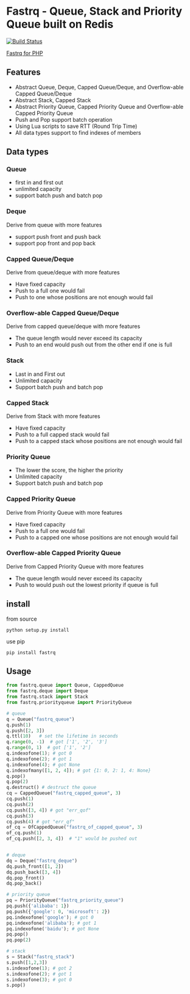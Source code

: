# Fastrq - Queue, Stack and Priority Queue built on Redis

[![Build Status](https://travis-ci.org/limen/fastrq.svg?branch=master)](https://travis-ci.org/limen/fastrq)

[Fastrq for PHP](https://github.com/limen/fastrq-php)

## Features

+ Abstract Queue, Deque, Capped Queue/Deque, and Overflow-able Capped Queue/Deque
+ Abstract Stack, Capped Stack
+ Abstract Priority Queue, Capped Priority Queue and Overflow-able Capped Priority Queue
+ Push and Pop support batch operation
+ Using Lua scripts to save RTT (Round Trip Time)
+ All data types support to find indexes of members 

## Data types

### Queue

+ first in and first out
+ unlimited capacity
+ support batch push and batch pop

### Deque

Derive from queue with more features

+ support push front and push back
+ support pop front and pop back

### Capped Queue/Deque

Derive from queue/deque with more features

+ Have fixed capacity
+ Push to a full one would fail
+ Push to one whose positions are not enough would fail

### Overflow-able Capped Queue/Deque

Derive from capped queue/deque with more features

+ The queue length would never exceed its capacity
+ Push to an end would push out from the other end if one is full

### Stack 

+ Last in and First out
+ Unlimited capacity
+ Support batch push and batch pop

### Capped Stack

Derive from Stack with more features

+ Have fixed capacity
+ Push to a full capped stack would fail
+ Push to a capped stack whose positions are not enough would fail

### Priority Queue

+ The lower the score, the higher the priority
+ Unlimited capacity
+ Support batch push and batch pop

### Capped Priority Queue

Derive from Priority Queue with more features

+ Have fixed capacity
+ Push to a full one would fail
+ Push to a capped one whose positions are not enough would fail

### Overflow-able Capped Priority Queue

Derive from Capped Priority Queue with more features

+ The queue length would never exceed its capacity
+ Push to would push out the lowest priority if queue is full


## install

from source

```
python setup.py install
```

use pip

```
pip install fastrq
```

## Usage

```python
from fastrq.queue import Queue, CappedQueue
from fastrq.deque import Deque
from fastrq.stack import Stack
from fastrq.priorityqueue import PriorityQueue

# queue
q = Queue("fastrq_queue")
q.push(1)
q.push([2, 3])
q.ttl(10)   # set the lifetime in seconds
q.range(0, -1)  # got ['1', '2', '3']
q.range(0, 1)  # got ['1', '2']
q.indexofone(1); # got 0
q.indexofone(2); # got 1 
q.indexofone(4); # got None
q.indexofmany([1, 2, 4]); # got {1: 0, 2: 1, 4: None}
q.pop()
q.pop(2)
q.destruct() # destruct the queue
cq = CappedQueue("fastrq_capped_queue", 3)
cq.push(1)
cq.push(2)
cq.push([3, 4]) # got "err_qof"
cq.push(3)
cq.push(4) # got "err_qf"
of_cq = OfCappedQueue("fastrq_of_capped_queue", 3)
of_cq.push(1)
of_cq.push([2, 3, 4])  # "1" would be pushed out


# deque
dq = Deque("fastrq_deque")
dq.push_front([1, 2])
dq.push_back([3, 4])
dq.pop_front()
dq.pop_back()

# priority queue
pq = PriorityQueue("fastrq_priority_queue")
pq.push({'alibaba': 1})
pq.push({'google': 0, 'microsoft': 2})
pq.indexofone('google'); # got 0
pq.indexofone('alibaba'); # got 1
pq.indexofone('baidu'); # got None
pq.pop()
pq.pop(2)

# stack
s = Stack("fastrq_stack")
s.push([1,2,3])
s.indexofone(1); # got 2
s.indexofone(2); # got 1
s.indexofone(3); # got 0
s.pop()

```
